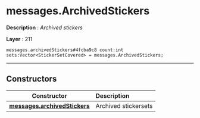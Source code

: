 # messages.ArchivedStickers

**Description** : *Archived stickers*

**Layer** : 211

```tl
messages.archivedStickers#4fcba9c8 count:int sets:Vector<StickerSetCovered> = messages.ArchivedStickers;
```

---

## Constructors

| Constructor | Description |
| :---: | :--- |
| [**messages.archivedStickers**](constructor/messages.archivedStickers) | Archived stickersets |